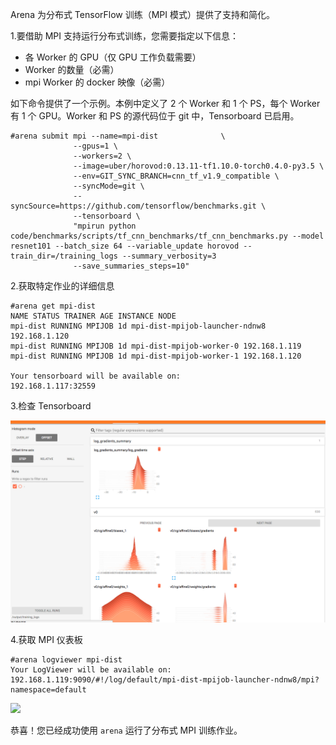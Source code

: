 ﻿
Arena 为分布式 TensorFlow 训练（MPI 模式）提供了支持和简化。 


1.要借助 MPI 支持运行分布式训练，您需要指定以下信息：

 - 各 Worker 的 GPU（仅 GPU 工作负载需要）
 - Worker 的数量（必需）
 - mpi Worker 的 docker 映像（必需）
 

如下命令提供了一个示例。本例中定义了 2 个 Worker 和 1 个 PS，每个 Worker 有 1 个 GPU。Worker 和 PS 的源代码位于 git 中，Tensorboard 已启用。

```
#arena submit mpi --name=mpi-dist              \
              --gpus=1 \
              --workers=2 \
              --image=uber/horovod:0.13.11-tf1.10.0-torch0.4.0-py3.5 \
              --env=GIT_SYNC_BRANCH=cnn_tf_v1.9_compatible \
              --syncMode=git \
              --syncSource=https://github.com/tensorflow/benchmarks.git \
              --tensorboard \
              "mpirun python code/benchmarks/scripts/tf_cnn_benchmarks/tf_cnn_benchmarks.py --model resnet101 --batch_size 64 --variable_update horovod --train_dir=/training_logs --summary_verbosity=3 
              --save_summaries_steps=10"
```

2\.获取特定作业的详细信息

```
#arena get mpi-dist
NAME STATUS TRAINER AGE INSTANCE NODE
mpi-dist RUNNING MPIJOB 1d mpi-dist-mpijob-launcher-ndnw8 192.168.1.120
mpi-dist RUNNING MPIJOB 1d mpi-dist-mpijob-worker-0 192.168.1.119
mpi-dist RUNNING MPIJOB 1d mpi-dist-mpijob-worker-1 192.168.1.120

Your tensorboard will be available on:
192.168.1.117:32559
```

3\.检查 Tensorboard

![](5-mpi-tensorboard.jpg)


4\.获取 MPI 仪表板

```
#arena logviewer mpi-dist
Your LogViewer will be available on:
192.168.1.119:9090/#!/log/default/mpi-dist-mpijob-launcher-ndnw8/mpi?namespace=default
```


![](5-mpijob-logviewer.jpg)

恭喜！您已经成功使用 `arena` 运行了分布式 MPI 训练作业。 

